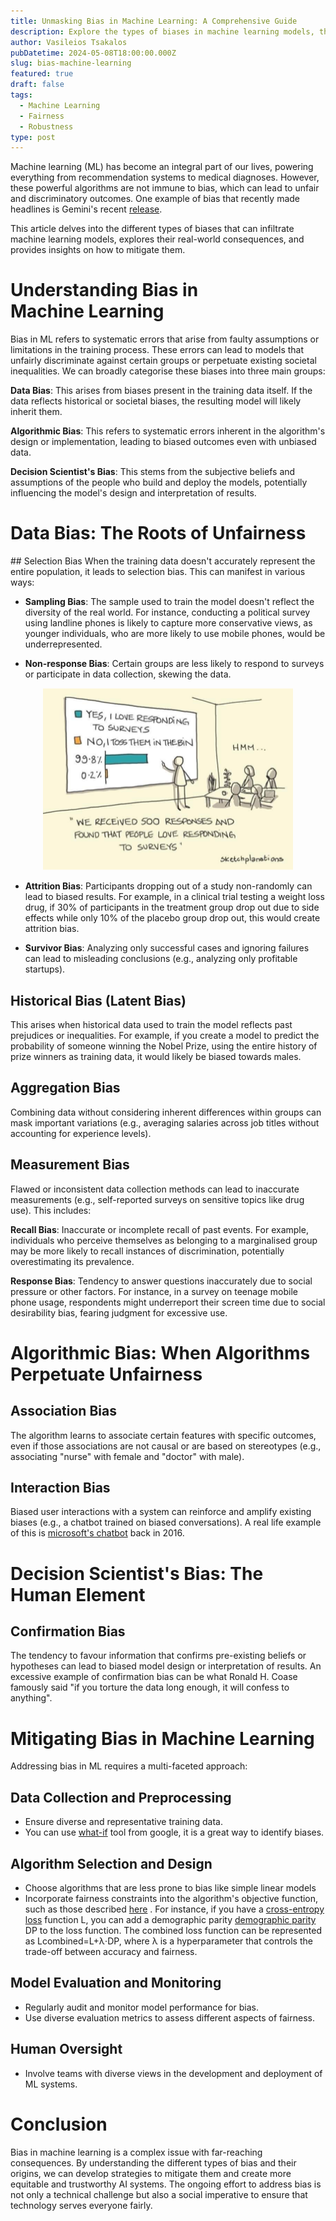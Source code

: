 ```yaml
---
title: Unmasking Bias in Machine Learning: A Comprehensive Guide
description: Explore the types of biases in machine learning models, their real-world impacts, and strategies to mitigate them, ensuring fair and equitable AI systems. This guide covers data, algorithmic, and decision scientist biases, along with practical solutions for addressing each.
author: Vasileios Tsakalos
pubDatetime: 2024-05-08T18:00:00.000Z
slug: bias-machine-learning
featured: true
draft: false
tags:
  - Machine Learning
  - Fairness
  - Robustness
type: post
---
```



Machine learning (ML) has become an integral part of our lives, powering everything from recommendation systems to medical diagnoses. However, these powerful algorithms are not immune to bias, which can lead to unfair and discriminatory outcomes. One example of bias that recently made headlines is Gemini's recent <a href="https://www.theverge.com/2024/2/21/24079371/google-ai-gemini-generative-inaccurate-historical">release</a>.

This article delves into the different types of biases that can infiltrate machine learning models, explores their real-world consequences, and provides insights on how to mitigate them.

# Understanding Bias in Machine Learning
Bias in ML refers to systematic errors that arise from faulty assumptions or limitations in the training process. These errors can lead to models that unfairly discriminate against certain groups or perpetuate existing societal inequalities. We can broadly categorise these biases into three main groups:

<b>Data Bias</b>: This arises from biases present in the training data itself. If the data reflects historical or societal biases, the resulting model will likely inherit them.

<b>Algorithmic Bias</b>: This refers to systematic errors inherent in the algorithm's design or implementation, leading to biased outcomes even with unbiased data.

<b>Decision Scientist's Bias</b>: This stems from the subjective beliefs and assumptions of the people who build and deploy the models, potentially influencing the model's design and interpretation of results.

# Data Bias: The Roots of Unfairness
## Selection Bias
When the training data doesn't accurately represent the entire population, it leads to selection bias. This can manifest in various ways:
* <b>Sampling Bias</b>: The sample used to train the model doesn't reflect the diversity of the real world. For instance, conducting a political survey using landline phones is likely to capture more conservative views, as younger individuals, who are more likely to use mobile phones, would be underrepresented.

* <b>Non-response Bias</b>: Certain groups are less likely to respond to surveys or participate in data collection, skewing the data.

<div style="text-align:center">
    <img src="../../assets/images/posts/bias_ml/non-response.png" alt="iqred" width="400">
</div>

* <b>Attrition Bias</b>: Participants dropping out of a study non-randomly can lead to biased results. For example, in a clinical trial testing a weight loss drug, if 30% of participants in the treatment group drop out due to side effects while only 10% of the placebo group drop out, this would create attrition bias.

* <b>Survivor Bias</b>: Analyzing only successful cases and ignoring failures can lead to misleading conclusions (e.g., analyzing only profitable startups).

## Historical Bias (Latent Bias)

This arises when historical data used to train the model reflects past prejudices or inequalities. For example, if you create a model to predict the probability of someone winning the Nobel Prize, using the entire history of prize winners as training data, it would likely be biased towards males.

## Aggregation Bias
Combining data without considering inherent differences within groups can mask important variations (e.g., averaging salaries across job titles without accounting for experience levels).
## Measurement Bias
Flawed or inconsistent data collection methods can lead to inaccurate measurements (e.g., self-reported surveys on sensitive topics like drug use). This includes:

<b>Recall Bias</b>: Inaccurate or incomplete recall of past events. For example, individuals who perceive themselves as belonging to a marginalised group may be more likely to recall instances of discrimination, potentially overestimating its prevalence.

<b>Response Bias</b>: Tendency to answer questions inaccurately due to social pressure or other factors. For instance, in a survey on teenage mobile phone usage, respondents might underreport their screen time due to social desirability bias, fearing judgment for excessive use.

# Algorithmic Bias: When Algorithms Perpetuate Unfairness
## Association Bias
The algorithm learns to associate certain features with specific outcomes, even if those associations are not causal or are based on stereotypes (e.g., associating "nurse" with female and "doctor" with male).
## Interaction Bias
Biased user interactions with a system can reinforce and amplify existing biases (e.g., a chatbot trained on biased conversations). A real life example of this is <a href="https://www.theverge.com/2016/3/24/11297050/tay-microsoft-chatbot-racist">microsoft's chatbot</a>  back in 2016.
# Decision Scientist's Bias: The Human Element

## Confirmation Bias
The tendency to favour information that confirms pre-existing beliefs or hypotheses can lead to biased model design or interpretation of results. An excessive example of confirmation bias can be what Ronald H. Coase famously said "if you torture the data long enough, it will confess to anything".

# Mitigating Bias in Machine Learning
Addressing bias in ML requires a multi-faceted approach:
## Data Collection and Preprocessing
* Ensure diverse and representative training data.
* You can use <a href="https://pair-code.github.io/what-if-tool/">what-if</a>  tool from google, it is a great way to identify biases.

## Algorithm Selection and Design
* Choose algorithms that are less prone to bias like simple linear models
* Incorporate fairness constraints into the algorithm's objective function, such as those described <a href="https://developers.google.com/machine-learning/glossary/fairness">here</a> . For instance, if you have a <a href="https://www.datacamp.com/tutorial/the-cross-entropy-loss-function-in-machine-learning?utm_source=google&utm_medium=paid_search&utm_campaignid=21263768803&utm_adgroupid=167598735008&utm_device=c&utm_keyword=&utm_matchtype=&utm_network=g&utm_adpostion=&utm_creative=698229374533&utm_targetid=aud-517318242147:dsa-2218886984380&utm_loc_interest_ms=&utm_loc_physical_ms=9062542&utm_content=&utm_campaign=230119_1-sea~dsa~tofu_2-b2c_3-row-p1_4-prc_5-na_6-na_7-le_8-pdsh-go_9-na_10-na_11-na_bidding_p1_tofu_max_cc_vs_mcv_1.1-may24&gad_source=1&gclid=CjwKCAjwvIWzBhAlEiwAHHWgveRWHzcWJMdAhOSpCagWYDzuFrk8yHP2MfscnvMlt64upmAlUCZI3hoCILkQAvD_BwE">cross-entropy loss</a>  function  L, you can add a demographic parity <a href="https://developers.google.com/machine-learning/glossary/fairness#demographic-parityconstraint">demographic parity</a> DP to the loss function. The combined loss function can be represented as Lcombined=L+λ⋅DP, where λ is a hyperparameter that controls the trade-off between accuracy and fairness.

## Model Evaluation and Monitoring
* Regularly audit and monitor model performance for bias.
* Use diverse evaluation metrics to assess different aspects of fairness.

## Human Oversight
* Involve teams with diverse views in the development and deployment of ML systems.

# Conclusion
Bias in machine learning is a complex issue with far-reaching consequences. By understanding the different types of bias and their origins, we can develop strategies to mitigate them and create more equitable and trustworthy AI systems. The ongoing effort to address bias is not only a technical challenge but also a social imperative to ensure that technology serves everyone fairly.
